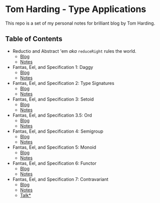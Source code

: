 # Tom Harding - Type Applications

This repo is a set of my personal notes for brilliant blog by Tom Harding.

## Table of Contents
- Reductio and Abstract 'em _aka_ `reduceRight` rules the world.
    - [Blog](http://www.tomharding.me/2017/02/24/reductio-and-abstract-em/)
    - [Notes](./reduce-right.js)
- Fantas, Eel, and Specification 1: Daggy
    - [Blog](http://www.tomharding.me/2017/03/03/fantas-eel-and-specification/)
    - [Notes](./daggy.js)
- Fantas, Eel, and Specification 2: Type Signatures
    - [Blog](http://www.tomharding.me/2017/03/08/fantas-eel-and-specification-2/)
    - [Notes](./types-signatures)
- Fantas, Eel, and Specification 3: Setoid
    - [Blog](http://www.tomharding.me/2017/03/09/fantas-eel-and-specification-3/)
    - [Notes](./setoid.js) 
- Fantas, Eel, and Specification 3.5: Ord
    - [Blog](http://www.tomharding.me/2017/04/09/fantas-eel-and-specification-3.5/)
    - [Notes](./ord.js)
- Fantas, Eel, and Specification 4: Semigroup
    - [Blog](http://www.tomharding.me/2017/03/13/fantas-eel-and-specification-4/)
    - [Notes](./semigroup.js)
- Fantas, Eel, and Specification 5: Monoid 
    - [Blog](http://www.tomharding.me/2017/03/21/fantas-eel-and-specification-5/)
    - [Notes](./monoid.js)
- Fantas, Eel, and Specification 6: Functor
    - [Blog](http://www.tomharding.me/2017/03/27/fantas-eel-and-specification-6/)
    - [Notes](./functor.js)
- Fantas, Eel, and Specification 7: Contravariant
    - [Blog](http://www.tomharding.me/2017/04/03/fantas-eel-and-specification-7/)
    - [Notes](./contramap)
    - [Talk*](https://www.youtube.com/watch?v=IJ_bVVsQhvc)
